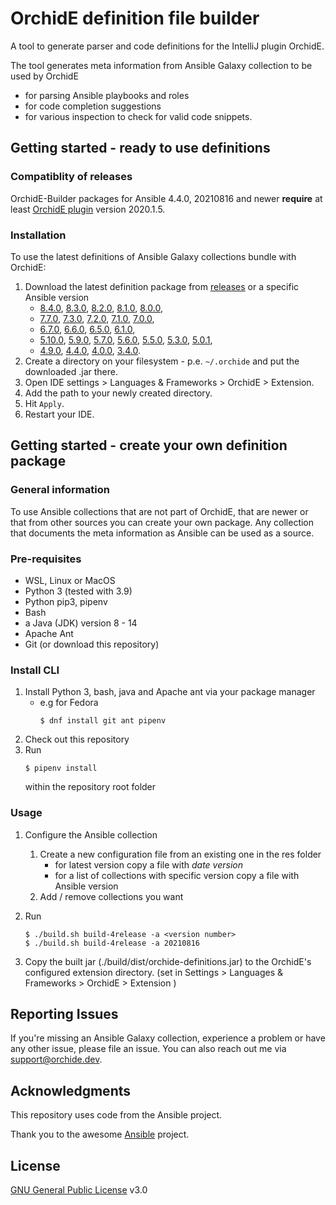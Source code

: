 # OrchidE definition file builder
A tool to generate parser and code definitions for the IntelliJ plugin OrchidE.

The tool generates meta information from Ansible Galaxy collection to be used by OrchidE 
* for parsing Ansible playbooks and roles
* for code completion suggestions
* for various inspection to check for valid code snippets.

## Getting started - ready to use definitions

### Compatiblity of releases

OrchidE-Builder packages for Ansible 4.4.0, 20210816 and newer **require** at least 
[OrchidE plugin](https://plugins.jetbrains.com/plugin/12626-orchide--ansible-language-support) version 2020.1.5.


### Installation

To use the latest definitions of Ansible Galaxy collections bundle with OrchidE:

1. Download the latest definition package from [releases](https://github.com/tfroescher/orchide-builder/releases/latest) or a specific Ansible version 
   * [8.4.0](https://github.com/tfroescher/orchide-builder/releases/8.1.0),
   [8.3.0](https://github.com/tfroescher/orchide-builder/releases/8.1.0),
   [8.2.0](https://github.com/tfroescher/orchide-builder/releases/8.1.0),
   [8.1.0](https://github.com/tfroescher/orchide-builder/releases/8.1.0),
   [8.0.0](https://github.com/tfroescher/orchide-builder/releases/8.0.0),
   * [7.7.0](https://github.com/tfroescher/orchide-builder/releases/7.7.0),
   [7.3.0](https://github.com/tfroescher/orchide-builder/releases/7.3.0),
   [7.2.0](https://github.com/tfroescher/orchide-builder/releases/7.2.0),
   [7.1.0](https://github.com/tfroescher/orchide-builder/releases/7.1.0),
   [7.0.0](https://github.com/tfroescher/orchide-builder/releases/7.0.0),
   * [6.7.0](https://github.com/tfroescher/orchide-builder/releases/6.7.0),
   [6.6.0](https://github.com/tfroescher/orchide-builder/releases/6.6.0),
   [6.5.0](https://github.com/tfroescher/orchide-builder/releases/6.5.0),
   [6.1.0](https://github.com/tfroescher/orchide-builder/releases/6.1.0),
   * [5.10.0](https://github.com/tfroescher/orchide-builder/releases/5.10.0),
   [5.9.0](https://github.com/tfroescher/orchide-builder/releases/5.9.0),
   [5.7.0](https://github.com/tfroescher/orchide-builder/releases/5.7.0),
   [5.6.0](https://github.com/tfroescher/orchide-builder/releases/5.6.0),
   [5.5.0](https://github.com/tfroescher/orchide-builder/releases/5.5.0),
   [5.3.0](https://github.com/tfroescher/orchide-builder/releases/5.3.0),
   [5.0.1](https://github.com/tfroescher/orchide-builder/releases/5.0.1),
   * [4.9.0](https://github.com/tfroescher/orchide-builder/releases/4.9.0),
   [4.4.0](https://github.com/tfroescher/orchide-builder/releases/4.4.0),
   [4.0.0](https://github.com/tfroescher/orchide-builder/releases/4.0.0),
   [3.4.0](https://github.com/tfroescher/orchide-builder/releases/3.4.0).
2. Create a directory on your filesystem - p.e. `~/.orchide` and put the downloaded .jar there.
3. Open IDE settings > Languages & Frameworks > OrchidE > Extension.
4. Add the path to your newly created directory.
5. Hit `Apply`.
6. Restart your IDE.

## Getting started - create your own definition package

### General information

To use Ansible collections that are not part of OrchidE, that are newer or that from other sources you can create your own package.
Any collection that documents the meta information as Ansible can be used as a source.

### Pre-requisites
* WSL, Linux or MacOS
* Python 3 (tested with 3.9)
* Python pip3, pipenv
* Bash
* a Java (JDK) version 8 - 14
* Apache Ant
* Git (or download this repository) 

### Install CLI

1. Install Python 3, bash, java and Apache ant via your package manager 
     * e.g for Fedora
         ```shell
         $ dnf install git ant pipenv 
         ```
1. Check out this repository
1. Run
    ```shell
    $ pipenv install 
     ```
    within the repository root folder

### Usage 

1. Configure the Ansible collection

    1. Create a new configuration file from an existing one in the res folder 
       * for latest version copy a file with *date version*
       * for a list of collections with specific version copy a file with Ansible version
    1. Add / remove collections you want 
1. Run
    ```shell
    $ ./build.sh build-4release -a <version number> 
    $ ./build.sh build-4release -a 20210816 
    ``` 
   
1. Copy the built jar (./build/dist/orchide-definitions.jar) to the OrchidE's configured extension directory. 
   (set in Settings > Languages & Frameworks > OrchidE > Extension )
   
## Reporting Issues

If you're missing an Ansible Galaxy collection, experience a problem or have any other issue, please file an issue.
You can also reach out me via [support@orchide.dev](mailto:support@orchide.dev). 


## Acknowledgments

This repository uses code from the Ansible project.

Thank you to the awesome [Ansible](https://github.com/ansible/ansible) project.

## License

[GNU General Public License](LICENSE) v3.0
